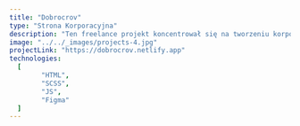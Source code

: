 ```yaml
---
title: "Dobrocrov"
type: "Strona Korporacyjna"
description: "Ten freelance projekt koncentrował się na tworzeniu korporacyjnej strony internetowej przy użyciu HTML, SCSS i JavaScript. Współpraca była kluczowa, obejmując ścisłą koordynację z designerem i innym członkiem zespołu odpowiedzialnym za migrację witryny do systemu zarządzania treścią (CMS). Wyróżniającym się aspektem było wykorzystanie szablonu Tilda, wnoszącego niekonwencjonalny akcent do procesu rozwoju. Klient wyraził zadowolenie z wyników projektu, potwierdzając jego sukces i wyróżniający się charakter."
image: "../../_images/projects-4.jpg"
projectLink: "https://dobrocrov.netlify.app"
technologies:
  [
		"HTML",
		"SCSS",
		"JS",
		"Figma"
  ]
---
```

